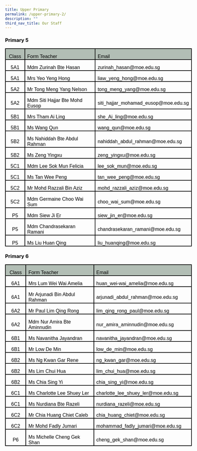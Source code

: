 ```yaml
---
title: Upper Primary
permalink: /upper-primary-2/
description: ""
third_nav_title: Our Staff
---
```

<h3><span style="color: #000000;">Primary 5</span></h3>
<table class="MsoNormalTable" style="width: 460.2pt; border-collapse: collapse; border: none; mso-border-alt: solid windowtext 1.5pt; mso-yfti-tbllook: 1184; mso-padding-alt: 0cm 5.4pt 0cm 5.4pt; mso-border-insideh: 1.5pt solid windowtext; mso-border-insidev: 1.5pt solid windowtext;" border="1" width="614" cellspacing="0" cellpadding="0">
<tbody>
<tr style="mso-yfti-irow: 0; mso-yfti-firstrow: yes; height: 20.1pt;">
<td style="width: 40.85pt; border: 1.5pt solid windowtext; padding: 0cm 5.4pt; height: 20.1pt; background-color: #b2beb5;" width="54">
<p class="MsoNormal" style="mso-margin-top-alt: auto; margin-bottom: 0cm; text-align: center; line-height: normal;" align="center"><span style="font-size: 12pt; font-family: Arial, sans-serif; color: #000000;">Class</span></p>
</td>
<td style="width: 235.1pt; border-top: 1.5pt solid windowtext; border-right: 1.5pt solid windowtext; border-bottom: 1.5pt solid windowtext; border-image: initial; border-left: none; padding: 0cm 5.4pt; height: 20.1pt; background-color: #b2beb5;" width="313">
<p class="MsoNormal" style="mso-margin-top-alt: auto; margin-bottom: 0cm; line-height: normal;"><span style="font-size: 12pt; font-family: Arial, sans-serif; color: #000000;">Form Teacher</span></p>
</td>
<td style="width: 184.25pt; border-top: 1.5pt solid windowtext; border-right: 1.5pt solid windowtext; border-bottom: 1.5pt solid windowtext; border-image: initial; border-left: none; padding: 0cm 5.4pt; height: 20.1pt; background-color: #b2beb5;" width="246">
<p class="MsoNormal" style="mso-margin-top-alt: auto; margin-bottom: 0cm; line-height: normal;"><span style="font-size: 12pt; font-family: Arial, sans-serif; color: #000000;">Email</span></p>
</td>
</tr>
<tr style="mso-yfti-irow: 1; height: 20.1pt;">
<td style="width: 40.85pt; border: solid windowtext 1.5pt; border-top: none; mso-border-top-alt: solid windowtext 1.5pt; padding: 0cm 5.4pt 0cm 5.4pt; height: 20.1pt;" width="54">
<p class="MsoNormal" style="mso-margin-top-alt: auto; margin-bottom: 0cm; text-align: center; line-height: normal;" align="center"><span style="font-size: 12pt; font-family: Arial, sans-serif; color: #000000;">5A1</span></p>
</td>
<td style="width: 235.1pt; border-top: none; border-left: none; border-bottom: solid windowtext 1.5pt; border-right: solid windowtext 1.5pt; mso-border-top-alt: solid windowtext 1.5pt; mso-border-left-alt: solid windowtext 1.5pt; padding: 0cm 5.4pt 0cm 5.4pt; height: 20.1pt;" width="313">
<p class="MsoNormal" style="mso-margin-top-alt: auto; margin-bottom: 0cm; line-height: normal;"><span style="font-size: 12pt; font-family: Arial, sans-serif; color: #000000;">Mdm Zurinah Bte Hasan</span></p>
</td>
<td style="width: 184.25pt; border-top: none; border-left: none; border-bottom: solid windowtext 1.5pt; border-right: solid windowtext 1.5pt; mso-border-top-alt: solid windowtext 1.5pt; mso-border-left-alt: solid windowtext 1.5pt; padding: 0cm 5.4pt 0cm 5.4pt; height: 20.1pt;" width="246">
<p class="MsoNormal" style="mso-margin-top-alt: auto; margin-bottom: 0cm; line-height: normal;"><span style="font-size: 12pt; font-family: Arial, sans-serif; color: #000000;">zurinah_hasan@moe.edu.sg</span></p>
</td>
</tr>
<tr style="mso-yfti-irow: 2; height: 20.1pt;">
<td style="width: 40.85pt; border: solid windowtext 1.5pt; border-top: none; mso-border-top-alt: solid windowtext 1.5pt; padding: 0cm 5.4pt 0cm 5.4pt; height: 20.1pt;" width="54">
<p class="MsoNormal" style="mso-margin-top-alt: auto; margin-bottom: 0cm; text-align: center; line-height: normal;" align="center"><span style="font-size: 12pt; font-family: Arial, sans-serif; color: #000000;">5A1</span></p>
</td>
<td style="width: 235.1pt; border-top: none; border-left: none; border-bottom: solid windowtext 1.5pt; border-right: solid windowtext 1.5pt; mso-border-top-alt: solid windowtext 1.5pt; mso-border-left-alt: solid windowtext 1.5pt; padding: 0cm 5.4pt 0cm 5.4pt; height: 20.1pt;" width="313">
<p class="MsoNormal" style="mso-margin-top-alt: auto; margin-bottom: 0cm; line-height: normal;"><span style="font-size: 12pt; font-family: Arial, sans-serif; color: #000000;">Mrs Yeo Yeng Hong</span></p>
</td>
<td style="width: 184.25pt; border-top: none; border-left: none; border-bottom: solid windowtext 1.5pt; border-right: solid windowtext 1.5pt; mso-border-top-alt: solid windowtext 1.5pt; mso-border-left-alt: solid windowtext 1.5pt; padding: 0cm 5.4pt 0cm 5.4pt; height: 20.1pt;" width="246">
<p class="MsoNormal" style="mso-margin-top-alt: auto; margin-bottom: 0cm; line-height: normal;"><span style="font-size: 12pt; font-family: Arial, sans-serif; color: #000000;">liaw_yeng_hong@moe.edu.sg</span></p>
</td>
</tr>
<tr style="mso-yfti-irow: 3; height: 20.1pt;">
<td style="width: 40.85pt; border: solid windowtext 1.5pt; border-top: none; mso-border-top-alt: solid windowtext 1.5pt; padding: 0cm 5.4pt 0cm 5.4pt; height: 20.1pt;" width="54">
<p class="MsoNormal" style="mso-margin-top-alt: auto; margin-bottom: 0cm; text-align: center; line-height: normal;" align="center"><span style="font-size: 12pt; font-family: Arial, sans-serif; color: #000000;">5A2</span></p>
</td>
<td style="width: 235.1pt; border-top: none; border-left: none; border-bottom: solid windowtext 1.5pt; border-right: solid windowtext 1.5pt; mso-border-top-alt: solid windowtext 1.5pt; mso-border-left-alt: solid windowtext 1.5pt; padding: 0cm 5.4pt 0cm 5.4pt; height: 20.1pt;" width="313">
<p class="MsoNormal" style="mso-margin-top-alt: auto; margin-bottom: 0cm; line-height: normal;"><span style="font-size: 12pt; font-family: Arial, sans-serif; color: #000000;">Mr Tong Meng Yang Nelson</span></p>
</td>
<td style="width: 184.25pt; border-top: none; border-left: none; border-bottom: solid windowtext 1.5pt; border-right: solid windowtext 1.5pt; mso-border-top-alt: solid windowtext 1.5pt; mso-border-left-alt: solid windowtext 1.5pt; padding: 0cm 5.4pt 0cm 5.4pt; height: 20.1pt;" width="246">
<p class="MsoNormal" style="mso-margin-top-alt: auto; margin-bottom: 0cm; line-height: normal;"><span style="font-size: 12pt; font-family: Arial, sans-serif; color: #000000;">tong_meng_yang@moe.edu.sg</span></p>
</td>
</tr>
<tr style="mso-yfti-irow: 4; height: 20.1pt;">
<td style="width: 40.85pt; border: solid windowtext 1.5pt; border-top: none; mso-border-top-alt: solid windowtext 1.5pt; padding: 0cm 5.4pt 0cm 5.4pt; height: 20.1pt;" width="54">
<p class="MsoNormal" style="mso-margin-top-alt: auto; margin-bottom: 0cm; text-align: center; line-height: normal;" align="center"><span style="font-size: 12pt; font-family: Arial, sans-serif; color: #000000;">5A2</span></p>
</td>
<td style="width: 235.1pt; border-top: none; border-left: none; border-bottom: solid windowtext 1.5pt; border-right: solid windowtext 1.5pt; mso-border-top-alt: solid windowtext 1.5pt; mso-border-left-alt: solid windowtext 1.5pt; padding: 0cm 5.4pt 0cm 5.4pt; height: 20.1pt;" width="313">
<p class="MsoNormal" style="mso-margin-top-alt: auto; margin-bottom: 0cm; line-height: normal;"><span style="font-size: 12pt; font-family: Arial, sans-serif; color: #000000;">Mdm Siti Hajjar Bte Mohd Eusop</span></p>
</td>
<td style="width: 184.25pt; border-top: none; border-left: none; border-bottom: solid windowtext 1.5pt; border-right: solid windowtext 1.5pt; mso-border-top-alt: solid windowtext 1.5pt; mso-border-left-alt: solid windowtext 1.5pt; padding: 0cm 5.4pt 0cm 5.4pt; height: 20.1pt;" width="246">
<p class="MsoNormal" style="mso-margin-top-alt: auto; margin-bottom: 0cm; line-height: normal;"><span style="font-size: 12pt; font-family: Arial, sans-serif; color: #000000;">siti_hajjar_mohamad_eusop@moe.edu.sg</span></p>
</td>
</tr>
<tr style="mso-yfti-irow: 5; height: 20.1pt;">
<td style="width: 40.85pt; border: solid windowtext 1.5pt; border-top: none; mso-border-top-alt: solid windowtext 1.5pt; padding: 0cm 5.4pt 0cm 5.4pt; height: 20.1pt;" width="54">
<p class="MsoNormal" style="mso-margin-top-alt: auto; margin-bottom: 0cm; text-align: center; line-height: normal;" align="center"><span style="font-size: 12pt; font-family: Arial, sans-serif; color: #000000;">5B1</span></p>
</td>
<td style="width: 235.1pt; border-top: none; border-left: none; border-bottom: solid windowtext 1.5pt; border-right: solid windowtext 1.5pt; mso-border-top-alt: solid windowtext 1.5pt; mso-border-left-alt: solid windowtext 1.5pt; padding: 0cm 5.4pt 0cm 5.4pt; height: 20.1pt;" width="313">
<p class="MsoNormal" style="mso-margin-top-alt: auto; margin-bottom: 0cm; line-height: normal;"><span style="font-size: 12pt; font-family: Arial, sans-serif; color: #000000;">Mrs Tham Ai Ling</span></p>
</td>
<td style="width: 184.25pt; border-top: none; border-left: none; border-bottom: solid windowtext 1.5pt; border-right: solid windowtext 1.5pt; mso-border-top-alt: solid windowtext 1.5pt; mso-border-left-alt: solid windowtext 1.5pt; padding: 0cm 5.4pt 0cm 5.4pt; height: 20.1pt;" width="246">
<p class="MsoNormal" style="mso-margin-top-alt: auto; margin-bottom: 0cm; line-height: normal;"><span style="font-size: 12pt; font-family: Arial, sans-serif; color: #000000;">she_Ai_ling@moe.edu.sg</span></p>
</td>
</tr>
<tr style="mso-yfti-irow: 6; height: 20.1pt;">
<td style="width: 40.85pt; border: solid windowtext 1.5pt; border-top: none; mso-border-top-alt: solid windowtext 1.5pt; padding: 0cm 5.4pt 0cm 5.4pt; height: 20.1pt;" width="54">
<p class="MsoNormal" style="mso-margin-top-alt: auto; margin-bottom: 0cm; text-align: center; line-height: normal;" align="center"><span style="font-size: 12pt; font-family: Arial, sans-serif; color: #000000;">5B1</span></p>
</td>
<td style="width: 235.1pt; border-top: none; border-left: none; border-bottom: solid windowtext 1.5pt; border-right: solid windowtext 1.5pt; mso-border-top-alt: solid windowtext 1.5pt; mso-border-left-alt: solid windowtext 1.5pt; padding: 0cm 5.4pt 0cm 5.4pt; height: 20.1pt;" width="313">
<p class="MsoNormal" style="mso-margin-top-alt: auto; margin-bottom: 0cm; line-height: normal;"><span style="font-size: 12pt; font-family: Arial, sans-serif; color: #000000;">Ms Wang Qun</span></p>
</td>
<td style="width: 184.25pt; border-top: none; border-left: none; border-bottom: solid windowtext 1.5pt; border-right: solid windowtext 1.5pt; mso-border-top-alt: solid windowtext 1.5pt; mso-border-left-alt: solid windowtext 1.5pt; padding: 0cm 5.4pt 0cm 5.4pt; height: 20.1pt;" width="246">
<p class="MsoNormal" style="mso-margin-top-alt: auto; margin-bottom: 0cm; line-height: normal;"><span style="font-size: 12pt; font-family: Arial, sans-serif; color: #000000;">wang_qun@moe.edu.sg</span></p>
</td>
</tr>
<tr style="mso-yfti-irow: 7; height: 20.1pt;">
<td style="width: 40.85pt; border: solid windowtext 1.5pt; border-top: none; mso-border-top-alt: solid windowtext 1.5pt; padding: 0cm 5.4pt 0cm 5.4pt; height: 20.1pt;" width="54">
<p class="MsoNormal" style="mso-margin-top-alt: auto; margin-bottom: 0cm; text-align: center; line-height: normal;" align="center"><span style="font-size: 12pt; font-family: Arial, sans-serif; color: #000000;">5B2</span></p>
</td>
<td style="width: 235.1pt; border-top: none; border-left: none; border-bottom: solid windowtext 1.5pt; border-right: solid windowtext 1.5pt; mso-border-top-alt: solid windowtext 1.5pt; mso-border-left-alt: solid windowtext 1.5pt; padding: 0cm 5.4pt 0cm 5.4pt; height: 20.1pt;" width="313">
<p class="MsoNormal" style="mso-margin-top-alt: auto; margin-bottom: 0cm; line-height: normal;"><span style="font-size: 12pt; font-family: Arial, sans-serif; color: #000000;">Ms Nahiddah Bte Abdul Rahman</span></p>
</td>
<td style="width: 184.25pt; border-top: none; border-left: none; border-bottom: solid windowtext 1.5pt; border-right: solid windowtext 1.5pt; mso-border-top-alt: solid windowtext 1.5pt; mso-border-left-alt: solid windowtext 1.5pt; padding: 0cm 5.4pt 0cm 5.4pt; height: 20.1pt;" width="246">
<p class="MsoNormal" style="mso-margin-top-alt: auto; margin-bottom: 0cm; line-height: normal;"><span style="font-size: 12pt; font-family: Arial, sans-serif; color: #000000;">nahiddah_abdul_rahman@moe.edu.sg</span></p>
</td>
</tr>
<tr style="mso-yfti-irow: 8; height: 20.1pt;">
<td style="width: 40.85pt; border: solid windowtext 1.5pt; border-top: none; mso-border-top-alt: solid windowtext 1.5pt; padding: 0cm 5.4pt 0cm 5.4pt; height: 20.1pt;" width="54">
<p class="MsoNormal" style="mso-margin-top-alt: auto; margin-bottom: 0cm; text-align: center; line-height: normal;" align="center"><span style="font-size: 12pt; font-family: Arial, sans-serif; color: #000000;">5B2</span></p>
</td>
<td style="width: 235.1pt; border-top: none; border-left: none; border-bottom: solid windowtext 1.5pt; border-right: solid windowtext 1.5pt; mso-border-top-alt: solid windowtext 1.5pt; mso-border-left-alt: solid windowtext 1.5pt; padding: 0cm 5.4pt 0cm 5.4pt; height: 20.1pt;" width="313">
<p class="MsoNormal" style="mso-margin-top-alt: auto; margin-bottom: 0cm; line-height: normal;"><span style="font-size: 12pt; font-family: Arial, sans-serif; color: #000000;">Ms Zeng Yingxu</span></p>
</td>
<td style="width: 184.25pt; border-top: none; border-left: none; border-bottom: solid windowtext 1.5pt; border-right: solid windowtext 1.5pt; mso-border-top-alt: solid windowtext 1.5pt; mso-border-left-alt: solid windowtext 1.5pt; padding: 0cm 5.4pt 0cm 5.4pt; height: 20.1pt;" width="246">
<p class="MsoNormal" style="mso-margin-top-alt: auto; margin-bottom: 0cm; line-height: normal;"><span style="font-size: 12pt; font-family: Arial, sans-serif; color: #000000;">zeng_yingxu@moe.edu.sg</span></p>
</td>
</tr>
<tr style="mso-yfti-irow: 9; height: 20.1pt;">
<td style="width: 40.85pt; border: solid windowtext 1.5pt; border-top: none; mso-border-top-alt: solid windowtext 1.5pt; padding: 0cm 5.4pt 0cm 5.4pt; height: 20.1pt;" width="54">
<p class="MsoNormal" style="mso-margin-top-alt: auto; margin-bottom: 0cm; text-align: center; line-height: normal;" align="center"><span style="font-size: 12pt; font-family: Arial, sans-serif; color: #000000;">5C1</span></p>
</td>
<td style="width: 235.1pt; border-top: none; border-left: none; border-bottom: solid windowtext 1.5pt; border-right: solid windowtext 1.5pt; mso-border-top-alt: solid windowtext 1.5pt; mso-border-left-alt: solid windowtext 1.5pt; padding: 0cm 5.4pt 0cm 5.4pt; height: 20.1pt;" width="313">
<p class="MsoNormal" style="mso-margin-top-alt: auto; margin-bottom: 0cm; line-height: normal;"><span style="font-size: 12pt; font-family: Arial, sans-serif; color: #000000;">Mdm Lee Sok Mun Felicia</span></p>
</td>
<td style="width: 184.25pt; border-top: none; border-left: none; border-bottom: solid windowtext 1.5pt; border-right: solid windowtext 1.5pt; mso-border-top-alt: solid windowtext 1.5pt; mso-border-left-alt: solid windowtext 1.5pt; padding: 0cm 5.4pt 0cm 5.4pt; height: 20.1pt;" width="246">
<p class="MsoNormal" style="mso-margin-top-alt: auto; margin-bottom: 0cm; line-height: normal;"><span style="font-size: 12pt; font-family: Arial, sans-serif; color: #000000;">lee_sok_mun@moe.edu.sg</span></p>
</td>
</tr>
<tr style="mso-yfti-irow: 10; height: 20.1pt;">
<td style="width: 40.85pt; border: solid windowtext 1.5pt; border-top: none; mso-border-top-alt: solid windowtext 1.5pt; padding: 0cm 5.4pt 0cm 5.4pt; height: 20.1pt;" width="54">
<p class="MsoNormal" style="mso-margin-top-alt: auto; margin-bottom: 0cm; text-align: center; line-height: normal;" align="center"><span style="font-size: 12pt; font-family: Arial, sans-serif; color: #000000;">5C1</span></p>
</td>
<td style="width: 235.1pt; border-top: none; border-left: none; border-bottom: solid windowtext 1.5pt; border-right: solid windowtext 1.5pt; mso-border-top-alt: solid windowtext 1.5pt; mso-border-left-alt: solid windowtext 1.5pt; padding: 0cm 5.4pt 0cm 5.4pt; height: 20.1pt;" width="313">
<p class="MsoNormal" style="mso-margin-top-alt: auto; margin-bottom: 0cm; line-height: normal;"><span style="font-size: 12pt; font-family: Arial, sans-serif; color: #000000;">Ms Tan Wee Peng</span></p>
</td>
<td style="width: 184.25pt; border-top: none; border-left: none; border-bottom: solid windowtext 1.5pt; border-right: solid windowtext 1.5pt; mso-border-top-alt: solid windowtext 1.5pt; mso-border-left-alt: solid windowtext 1.5pt; padding: 0cm 5.4pt 0cm 5.4pt; height: 20.1pt;" width="246">
<p class="MsoNormal" style="mso-margin-top-alt: auto; margin-bottom: 0cm; line-height: normal;"><span style="font-size: 12pt; font-family: Arial, sans-serif; color: #000000;">tan_wee_peng@moe.edu.sg</span></p>
</td>
</tr>
<tr style="mso-yfti-irow: 11; height: 20.1pt;">
<td style="width: 40.85pt; border: solid windowtext 1.5pt; border-top: none; mso-border-top-alt: solid windowtext 1.5pt; padding: 0cm 5.4pt 0cm 5.4pt; height: 20.1pt;" width="54">
<p class="MsoNormal" style="mso-margin-top-alt: auto; margin-bottom: 0cm; text-align: center; line-height: normal;" align="center"><span style="font-size: 12pt; font-family: Arial, sans-serif; color: #000000;">5C2</span></p>
</td>
<td style="width: 235.1pt; border-top: none; border-left: none; border-bottom: solid windowtext 1.5pt; border-right: solid windowtext 1.5pt; mso-border-top-alt: solid windowtext 1.5pt; mso-border-left-alt: solid windowtext 1.5pt; padding: 0cm 5.4pt 0cm 5.4pt; height: 20.1pt;" width="313">
<p class="MsoNormal" style="mso-margin-top-alt: auto; margin-bottom: 0cm; line-height: normal;"><span style="font-size: 12pt; font-family: Arial, sans-serif; color: #000000;">Mr Mohd Razzali Bin Aziz</span></p>
</td>
<td style="width: 184.25pt; border-top: none; border-left: none; border-bottom: solid windowtext 1.5pt; border-right: solid windowtext 1.5pt; mso-border-top-alt: solid windowtext 1.5pt; mso-border-left-alt: solid windowtext 1.5pt; padding: 0cm 5.4pt 0cm 5.4pt; height: 20.1pt;" width="246">
<p class="MsoNormal" style="mso-margin-top-alt: auto; margin-bottom: 0cm; line-height: normal;"><span style="font-size: 12pt; font-family: Arial, sans-serif; color: #000000;">mohd_razzali_aziz@moe.edu.sg</span></p>
</td>
</tr>
<tr style="mso-yfti-irow: 12; height: 20.1pt;">
<td style="width: 40.85pt; border: solid windowtext 1.5pt; border-top: none; mso-border-top-alt: solid windowtext 1.5pt; padding: 0cm 5.4pt 0cm 5.4pt; height: 20.1pt;" width="54">
<p class="MsoNormal" style="mso-margin-top-alt: auto; margin-bottom: 0cm; text-align: center; line-height: normal;" align="center"><span style="font-size: 12pt; font-family: Arial, sans-serif; color: #000000;">5C2</span></p>
</td>
<td style="width: 235.1pt; border-top: none; border-left: none; border-bottom: solid windowtext 1.5pt; border-right: solid windowtext 1.5pt; mso-border-top-alt: solid windowtext 1.5pt; mso-border-left-alt: solid windowtext 1.5pt; padding: 0cm 5.4pt 0cm 5.4pt; height: 20.1pt;" width="313">
<p class="MsoNormal" style="mso-margin-top-alt: auto; margin-bottom: 0cm; line-height: normal;"><span style="font-size: 12pt; font-family: Arial, sans-serif; color: #000000;">Mdm Germaine Choo Wai Sum</span></p>
</td>
<td style="width: 184.25pt; border-top: none; border-left: none; border-bottom: solid windowtext 1.5pt; border-right: solid windowtext 1.5pt; mso-border-top-alt: solid windowtext 1.5pt; mso-border-left-alt: solid windowtext 1.5pt; padding: 0cm 5.4pt 0cm 5.4pt; height: 20.1pt;" width="246">
<p class="MsoNormal" style="mso-margin-top-alt: auto; margin-bottom: 0cm; line-height: normal;"><span style="font-size: 12pt; font-family: Arial, sans-serif; color: #000000;">choo_wai_sum@moe.edu.sg</span></p>
</td>
</tr>
<tr style="mso-yfti-irow: 13; height: 20.1pt;">
<td style="width: 40.85pt; border: solid windowtext 1.5pt; border-top: none; mso-border-top-alt: solid windowtext 1.5pt; padding: 0cm 5.4pt 0cm 5.4pt; height: 20.1pt;" width="54">
<p class="MsoNormal" style="mso-margin-top-alt: auto; margin-bottom: 0cm; text-align: center; line-height: normal;" align="center"><span style="font-size: 12pt; font-family: Arial, sans-serif; color: #000000;">P5</span></p>
</td>
<td style="width: 235.1pt; border-top: none; border-left: none; border-bottom: solid windowtext 1.5pt; border-right: solid windowtext 1.5pt; mso-border-top-alt: solid windowtext 1.5pt; mso-border-left-alt: solid windowtext 1.5pt; padding: 0cm 5.4pt 0cm 5.4pt; height: 20.1pt;" width="313">
<p class="MsoNormal" style="mso-margin-top-alt: auto; margin-bottom: 0cm; line-height: normal;"><span style="font-size: 12pt; font-family: Arial, sans-serif; color: #000000;">Mdm Siew Ji Er</span></p>
</td>
<td style="width: 184.25pt; border-top: none; border-left: none; border-bottom: solid windowtext 1.5pt; border-right: solid windowtext 1.5pt; mso-border-top-alt: solid windowtext 1.5pt; mso-border-left-alt: solid windowtext 1.5pt; padding: 0cm 5.4pt 0cm 5.4pt; height: 20.1pt;" width="246">
<p class="MsoNormal" style="mso-margin-top-alt: auto; margin-bottom: 0cm; line-height: normal;"><span style="font-size: 12pt; font-family: Arial, sans-serif; color: #000000;">siew_jin_er@moe.edu.sg</span></p>
</td>
</tr>
<tr style="mso-yfti-irow: 14; height: 20.1pt;">
<td style="width: 40.85pt; border: solid windowtext 1.5pt; border-top: none; mso-border-top-alt: solid windowtext 1.5pt; padding: 0cm 5.4pt 0cm 5.4pt; height: 20.1pt;" width="54">
<p class="MsoNormal" style="mso-margin-top-alt: auto; margin-bottom: 0cm; text-align: center; line-height: normal;" align="center"><span style="font-size: 12pt; font-family: Arial, sans-serif; color: #000000;">P5</span></p>
</td>
<td style="width: 235.1pt; border-top: none; border-left: none; border-bottom: solid windowtext 1.5pt; border-right: solid windowtext 1.5pt; mso-border-top-alt: solid windowtext 1.5pt; mso-border-left-alt: solid windowtext 1.5pt; padding: 0cm 5.4pt 0cm 5.4pt; height: 20.1pt;" width="313">
<p class="MsoNormal" style="mso-margin-top-alt: auto; margin-bottom: 0cm; line-height: normal;"><span style="font-size: 12pt; font-family: Arial, sans-serif; color: #000000;">Mdm Chandrasekaran Ramani</span></p>
</td>
<td style="width: 184.25pt; border-top: none; border-left: none; border-bottom: solid windowtext 1.5pt; border-right: solid windowtext 1.5pt; mso-border-top-alt: solid windowtext 1.5pt; mso-border-left-alt: solid windowtext 1.5pt; padding: 0cm 5.4pt 0cm 5.4pt; height: 20.1pt;" width="246">
<p class="MsoNormal" style="mso-margin-top-alt: auto; margin-bottom: 0cm; line-height: normal;"><span style="font-size: 12pt; font-family: Arial, sans-serif; color: #000000;">chandrasekaran_ramani@moe.edu.sg</span></p>
</td>
</tr>
<tr style="mso-yfti-irow: 15; mso-yfti-lastrow: yes; height: 20.1pt;">
<td style="width: 40.85pt; border: solid windowtext 1.5pt; border-top: none; mso-border-top-alt: solid windowtext 1.5pt; padding: 0cm 5.4pt 0cm 5.4pt; height: 20.1pt;" width="54">
<p class="MsoNormal" style="mso-margin-top-alt: auto; margin-bottom: 0cm; text-align: center; line-height: normal;" align="center"><span style="font-size: 12pt; font-family: Arial, sans-serif; color: #000000;">P5</span></p>
</td>
<td style="width: 235.1pt; border-top: none; border-left: none; border-bottom: solid windowtext 1.5pt; border-right: solid windowtext 1.5pt; mso-border-top-alt: solid windowtext 1.5pt; mso-border-left-alt: solid windowtext 1.5pt; padding: 0cm 5.4pt 0cm 5.4pt; height: 20.1pt;" width="313">
<p class="MsoNormal" style="mso-margin-top-alt: auto; margin-bottom: 0cm; line-height: normal;"><span style="font-size: 12pt; font-family: Arial, sans-serif; color: #000000;">Ms Liu Huan Qing</span></p>
</td>
<td style="width: 184.25pt; border-top: none; border-left: none; border-bottom: solid windowtext 1.5pt; border-right: solid windowtext 1.5pt; mso-border-top-alt: solid windowtext 1.5pt; mso-border-left-alt: solid windowtext 1.5pt; padding: 0cm 5.4pt 0cm 5.4pt; height: 20.1pt;" width="246">
<p class="MsoNormal" style="mso-margin-top-alt: auto; margin-bottom: 0cm; line-height: normal;"><span style="font-size: 12pt; font-family: Arial, sans-serif; color: #000000;">liu_huanqing@moe.edu.sg</span></p>
</td>
</tr>
</tbody>
</table>
<h3><span style="color: #000000;">Primary 6</span></h3>
<table class="MsoNormalTable" style="width: 460.2pt; border-collapse: collapse; border: none; mso-border-alt: solid windowtext 1.5pt; mso-yfti-tbllook: 1184; mso-padding-alt: 0cm 5.4pt 0cm 5.4pt; mso-border-insideh: 1.5pt solid windowtext; mso-border-insidev: 1.5pt solid windowtext;" border="1" width="614" cellspacing="0" cellpadding="0">
<tbody>
<tr style="mso-yfti-irow: 0; mso-yfti-firstrow: yes; height: 20.1pt;">
<td style="width: 40.85pt; border: 1.5pt solid windowtext; padding: 0cm 5.4pt; height: 20.1pt; background-color: #b2beb5;" width="54">
<p class="MsoNormal" style="mso-margin-top-alt: auto; margin-bottom: 0cm; text-align: center; line-height: normal;" align="center"><span style="font-size: 12pt; font-family: Arial, sans-serif; color: #000000;">Class</span></p>
</td>
<td style="width: 185.45pt; border-top: 1.5pt solid windowtext; border-right: 1.5pt solid windowtext; border-bottom: 1.5pt solid windowtext; border-image: initial; border-left: none; padding: 0cm 5.4pt; height: 20.1pt; background-color: #b2beb5;" width="247">
<p class="MsoNormal" style="mso-margin-top-alt: auto; margin-bottom: 0cm; line-height: normal;"><span style="font-size: 12pt; font-family: Arial, sans-serif; color: #000000;">Form Teacher</span></p>
</td>
<td style="width: 233.9pt; border-top: 1.5pt solid windowtext; border-right: 1.5pt solid windowtext; border-bottom: 1.5pt solid windowtext; border-image: initial; border-left: none; padding: 0cm 5.4pt; height: 20.1pt; background-color: #b2beb5;" width="312">
<p class="MsoNormal" style="mso-margin-top-alt: auto; margin-bottom: 0cm; line-height: normal;"><span style="font-size: 12pt; font-family: Arial, sans-serif; color: #000000;">Email</span></p>
</td>
</tr>
<tr style="mso-yfti-irow: 1; height: 20.1pt;">
<td style="width: 40.85pt; border: solid windowtext 1.5pt; border-top: none; mso-border-top-alt: solid windowtext 1.5pt; padding: 0cm 5.4pt 0cm 5.4pt; height: 20.1pt;" width="54">
<p class="MsoNormal" style="mso-margin-top-alt: auto; margin-bottom: 0cm; text-align: center; line-height: normal;" align="center"><span style="font-size: 12pt; font-family: Arial, sans-serif; color: #000000;">6A1</span></p>
</td>
<td style="width: 185.45pt; border-top: none; border-left: none; border-bottom: solid windowtext 1.5pt; border-right: solid windowtext 1.5pt; mso-border-top-alt: solid windowtext 1.5pt; mso-border-left-alt: solid windowtext 1.5pt; padding: 0cm 5.4pt 0cm 5.4pt; height: 20.1pt;" width="247">
<p class="MsoNormal" style="mso-margin-top-alt: auto; margin-bottom: 0cm; line-height: normal;"><span style="font-size: 12pt; font-family: Arial, sans-serif; color: #000000;">Mrs Lum Wei Wai Amelia</span></p>
</td>
<td style="width: 233.9pt; border-top: none; border-left: none; border-bottom: solid windowtext 1.5pt; border-right: solid windowtext 1.5pt; mso-border-top-alt: solid windowtext 1.5pt; mso-border-left-alt: solid windowtext 1.5pt; padding: 0cm 5.4pt 0cm 5.4pt; height: 20.1pt;" width="312">
<p class="MsoNormal" style="mso-margin-top-alt: auto; margin-bottom: 0cm; line-height: normal;"><span style="font-size: 12pt; font-family: Arial, sans-serif; color: #000000;">huan_wei-wai_amelia@moe.edu.sg</span></p>
</td>
</tr>
<tr style="mso-yfti-irow: 2; height: 20.1pt;">
<td style="width: 40.85pt; border: solid windowtext 1.5pt; border-top: none; mso-border-top-alt: solid windowtext 1.5pt; padding: 0cm 5.4pt 0cm 5.4pt; height: 20.1pt;" width="54">
<p class="MsoNormal" style="mso-margin-top-alt: auto; margin-bottom: 0cm; text-align: center; line-height: normal;" align="center"><span style="font-size: 12pt; font-family: Arial, sans-serif; color: #000000;">6A1</span></p>
</td>
<td style="width: 185.45pt; border-top: none; border-left: none; border-bottom: solid windowtext 1.5pt; border-right: solid windowtext 1.5pt; mso-border-top-alt: solid windowtext 1.5pt; mso-border-left-alt: solid windowtext 1.5pt; padding: 0cm 5.4pt 0cm 5.4pt; height: 20.1pt;" width="247">
<p class="MsoNormal" style="mso-margin-top-alt: auto; margin-bottom: 0cm; line-height: normal;"><span style="font-size: 12pt; font-family: Arial, sans-serif; color: #000000;">Mr Arjunadi Bin Abdul Rahman</span></p>
</td>
<td style="width: 233.9pt; border-top: none; border-left: none; border-bottom: solid windowtext 1.5pt; border-right: solid windowtext 1.5pt; mso-border-top-alt: solid windowtext 1.5pt; mso-border-left-alt: solid windowtext 1.5pt; padding: 0cm 5.4pt 0cm 5.4pt; height: 20.1pt;" width="312">
<p class="MsoNormal" style="mso-margin-top-alt: auto; margin-bottom: 0cm; line-height: normal;"><span style="font-size: 12pt; font-family: Arial, sans-serif; color: #000000;">arjunadi_abdul_rahman@moe.edu.sg</span></p>
</td>
</tr>
<tr style="mso-yfti-irow: 3; height: 20.1pt;">
<td style="width: 40.85pt; border: solid windowtext 1.5pt; border-top: none; mso-border-top-alt: solid windowtext 1.5pt; padding: 0cm 5.4pt 0cm 5.4pt; height: 20.1pt;" width="54">
<p class="MsoNormal" style="mso-margin-top-alt: auto; margin-bottom: 0cm; text-align: center; line-height: normal;" align="center"><span style="font-size: 12pt; font-family: Arial, sans-serif; color: #000000;">6A2</span></p>
</td>
<td style="width: 185.45pt; border-top: none; border-left: none; border-bottom: solid windowtext 1.5pt; border-right: solid windowtext 1.5pt; mso-border-top-alt: solid windowtext 1.5pt; mso-border-left-alt: solid windowtext 1.5pt; padding: 0cm 5.4pt 0cm 5.4pt; height: 20.1pt;" width="247">
<p class="MsoNormal" style="mso-margin-top-alt: auto; margin-bottom: 0cm; line-height: normal;"><span style="font-size: 12pt; font-family: Arial, sans-serif; color: #000000;">Mr Paul Lim Qing Rong</span></p>
</td>
<td style="width: 233.9pt; border-top: none; border-left: none; border-bottom: solid windowtext 1.5pt; border-right: solid windowtext 1.5pt; mso-border-top-alt: solid windowtext 1.5pt; mso-border-left-alt: solid windowtext 1.5pt; padding: 0cm 5.4pt 0cm 5.4pt; height: 20.1pt;" width="312">
<p class="MsoNormal" style="mso-margin-top-alt: auto; margin-bottom: 0cm; line-height: normal;"><span style="font-size: 12pt; font-family: Arial, sans-serif; color: #000000;">lim_qing_rong_paul@moe.edu.sg</span></p>
</td>
</tr>
<tr style="mso-yfti-irow: 4; height: 20.1pt;">
<td style="width: 40.85pt; border: solid windowtext 1.5pt; border-top: none; mso-border-top-alt: solid windowtext 1.5pt; padding: 0cm 5.4pt 0cm 5.4pt; height: 20.1pt;" width="54">
<p class="MsoNormal" style="mso-margin-top-alt: auto; margin-bottom: 0cm; text-align: center; line-height: normal;" align="center"><span style="font-size: 12pt; font-family: Arial, sans-serif; color: #000000;">6A2</span></p>
</td>
<td style="width: 185.45pt; border-top: none; border-left: none; border-bottom: solid windowtext 1.5pt; border-right: solid windowtext 1.5pt; mso-border-top-alt: solid windowtext 1.5pt; mso-border-left-alt: solid windowtext 1.5pt; padding: 0cm 5.4pt 0cm 5.4pt; height: 20.1pt;" width="247">
<p class="MsoNormal" style="mso-margin-top-alt: auto; margin-bottom: 0cm; line-height: normal;"><span style="font-size: 12pt; font-family: Arial, sans-serif; color: #000000;">Mdm Nur Amira Bte Aminnudin</span></p>
</td>
<td style="width: 233.9pt; border-top: none; border-left: none; border-bottom: solid windowtext 1.5pt; border-right: solid windowtext 1.5pt; mso-border-top-alt: solid windowtext 1.5pt; mso-border-left-alt: solid windowtext 1.5pt; padding: 0cm 5.4pt 0cm 5.4pt; height: 20.1pt;" width="312">
<p class="MsoNormal" style="mso-margin-top-alt: auto; margin-bottom: 0cm; line-height: normal;"><span style="font-size: 12pt; font-family: Arial, sans-serif; color: #000000;">nur_amira_aminnudin@moe.edu.sg</span></p>
</td>
</tr>
<tr style="mso-yfti-irow: 5; height: 20.1pt;">
<td style="width: 40.85pt; border: solid windowtext 1.5pt; border-top: none; mso-border-top-alt: solid windowtext 1.5pt; padding: 0cm 5.4pt 0cm 5.4pt; height: 20.1pt;" width="54">
<p class="MsoNormal" style="mso-margin-top-alt: auto; margin-bottom: 0cm; text-align: center; line-height: normal;" align="center"><span style="font-size: 12pt; font-family: Arial, sans-serif; color: #000000;">6B1</span></p>
</td>
<td style="width: 185.45pt; border-top: none; border-left: none; border-bottom: solid windowtext 1.5pt; border-right: solid windowtext 1.5pt; mso-border-top-alt: solid windowtext 1.5pt; mso-border-left-alt: solid windowtext 1.5pt; padding: 0cm 5.4pt 0cm 5.4pt; height: 20.1pt;" width="247">
<p class="MsoNormal" style="mso-margin-top-alt: auto; margin-bottom: 0cm; line-height: normal;"><span style="font-size: 12pt; font-family: Arial, sans-serif; color: #000000;">Ms Navanitha Jayandran</span></p>
</td>
<td style="width: 233.9pt; border-top: none; border-left: none; border-bottom: solid windowtext 1.5pt; border-right: solid windowtext 1.5pt; mso-border-top-alt: solid windowtext 1.5pt; mso-border-left-alt: solid windowtext 1.5pt; padding: 0cm 5.4pt 0cm 5.4pt; height: 20.1pt;" width="312">
<p class="MsoNormal" style="mso-margin-top-alt: auto; margin-bottom: 0cm; line-height: normal;"><span style="font-size: 12pt; font-family: Arial, sans-serif; color: #000000;">navanitha_jayandran@moe.edu.sg</span></p>
</td>
</tr>
<tr style="mso-yfti-irow: 6; height: 20.1pt;">
<td style="width: 40.85pt; border: solid windowtext 1.5pt; border-top: none; mso-border-top-alt: solid windowtext 1.5pt; padding: 0cm 5.4pt 0cm 5.4pt; height: 20.1pt;" width="54">
<p class="MsoNormal" style="mso-margin-top-alt: auto; margin-bottom: 0cm; text-align: center; line-height: normal;" align="center"><span style="font-size: 12pt; font-family: Arial, sans-serif; color: #000000;">6B1</span></p>
</td>
<td style="width: 185.45pt; border-top: none; border-left: none; border-bottom: solid windowtext 1.5pt; border-right: solid windowtext 1.5pt; mso-border-top-alt: solid windowtext 1.5pt; mso-border-left-alt: solid windowtext 1.5pt; padding: 0cm 5.4pt 0cm 5.4pt; height: 20.1pt;" width="247">
<p class="MsoNormal" style="mso-margin-top-alt: auto; margin-bottom: 0cm; line-height: normal;"><span style="font-size: 12pt; font-family: Arial, sans-serif; color: #000000;">Mr Low De Min</span></p>
</td>
<td style="width: 233.9pt; border-top: none; border-left: none; border-bottom: solid windowtext 1.5pt; border-right: solid windowtext 1.5pt; mso-border-top-alt: solid windowtext 1.5pt; mso-border-left-alt: solid windowtext 1.5pt; padding: 0cm 5.4pt 0cm 5.4pt; height: 20.1pt;" width="312">
<p class="MsoNormal" style="mso-margin-top-alt: auto; margin-bottom: 0cm; line-height: normal;"><span style="font-size: 12pt; font-family: Arial, sans-serif; color: #000000;">low_de_min@moe.edu.sg</span></p>
</td>
</tr>
<tr style="mso-yfti-irow: 7; height: 20.1pt;">
<td style="width: 40.85pt; border: solid windowtext 1.5pt; border-top: none; mso-border-top-alt: solid windowtext 1.5pt; padding: 0cm 5.4pt 0cm 5.4pt; height: 20.1pt;" width="54">
<p class="MsoNormal" style="mso-margin-top-alt: auto; margin-bottom: 0cm; text-align: center; line-height: normal;" align="center"><span style="font-size: 12pt; font-family: Arial, sans-serif; color: #000000;">6B2</span></p>
</td>
<td style="width: 185.45pt; border-top: none; border-left: none; border-bottom: solid windowtext 1.5pt; border-right: solid windowtext 1.5pt; mso-border-top-alt: solid windowtext 1.5pt; mso-border-left-alt: solid windowtext 1.5pt; padding: 0cm 5.4pt 0cm 5.4pt; height: 20.1pt;" width="247">
<p class="MsoNormal" style="mso-margin-top-alt: auto; margin-bottom: 0cm; line-height: normal;"><span style="font-size: 12pt; font-family: Arial, sans-serif; color: #000000;">Ms Ng Kwan Gar Rene</span></p>
</td>
<td style="width: 233.9pt; border-top: none; border-left: none; border-bottom: solid windowtext 1.5pt; border-right: solid windowtext 1.5pt; mso-border-top-alt: solid windowtext 1.5pt; mso-border-left-alt: solid windowtext 1.5pt; padding: 0cm 5.4pt 0cm 5.4pt; height: 20.1pt;" width="312">
<p class="MsoNormal" style="mso-margin-top-alt: auto; margin-bottom: 0cm; line-height: normal;"><span style="font-size: 12pt; font-family: Arial, sans-serif; color: #000000;">ng_kwan_gar@moe.edu.sg</span></p>
</td>
</tr>
<tr style="mso-yfti-irow: 8; height: 20.1pt;">
<td style="width: 40.85pt; border: solid windowtext 1.5pt; border-top: none; mso-border-top-alt: solid windowtext 1.5pt; padding: 0cm 5.4pt 0cm 5.4pt; height: 20.1pt;" width="54">
<p class="MsoNormal" style="mso-margin-top-alt: auto; margin-bottom: 0cm; text-align: center; line-height: normal;" align="center"><span style="font-size: 12pt; font-family: Arial, sans-serif; color: #000000;">6B2</span></p>
</td>
<td style="width: 185.45pt; border-top: none; border-left: none; border-bottom: solid windowtext 1.5pt; border-right: solid windowtext 1.5pt; mso-border-top-alt: solid windowtext 1.5pt; mso-border-left-alt: solid windowtext 1.5pt; padding: 0cm 5.4pt 0cm 5.4pt; height: 20.1pt;" width="247">
<p class="MsoNormal" style="mso-margin-top-alt: auto; margin-bottom: 0cm; line-height: normal;"><span style="font-size: 12pt; font-family: Arial, sans-serif; color: #000000;">Ms Lim Chui Hua</span></p>
</td>
<td style="width: 233.9pt; border-top: none; border-left: none; border-bottom: solid windowtext 1.5pt; border-right: solid windowtext 1.5pt; mso-border-top-alt: solid windowtext 1.5pt; mso-border-left-alt: solid windowtext 1.5pt; padding: 0cm 5.4pt 0cm 5.4pt; height: 20.1pt;" width="312">
<p class="MsoNormal" style="mso-margin-top-alt: auto; margin-bottom: 0cm; line-height: normal;"><span style="font-size: 12pt; font-family: Arial, sans-serif; color: #000000;">lim_chui_hua@moe.edu.sg</span></p>
</td>
</tr>
<tr style="mso-yfti-irow: 9; height: 20.1pt;">
<td style="width: 40.85pt; border: solid windowtext 1.5pt; border-top: none; mso-border-top-alt: solid windowtext 1.5pt; padding: 0cm 5.4pt 0cm 5.4pt; height: 20.1pt;" width="54">
<p class="MsoNormal" style="mso-margin-top-alt: auto; margin-bottom: 0cm; text-align: center; line-height: normal;" align="center"><span style="font-size: 12pt; font-family: Arial, sans-serif; color: #000000;">6B2</span></p>
</td>
<td style="width: 185.45pt; border-top: none; border-left: none; border-bottom: solid windowtext 1.5pt; border-right: solid windowtext 1.5pt; mso-border-top-alt: solid windowtext 1.5pt; mso-border-left-alt: solid windowtext 1.5pt; padding: 0cm 5.4pt 0cm 5.4pt; height: 20.1pt;" width="247">
<p class="MsoNormal" style="mso-margin-top-alt: auto; margin-bottom: 0cm; line-height: normal;"><span style="font-size: 12pt; font-family: Arial, sans-serif; color: #000000;">Ms Chia Sing Yi</span></p>
</td>
<td style="width: 233.9pt; border-top: none; border-left: none; border-bottom: solid windowtext 1.5pt; border-right: solid windowtext 1.5pt; mso-border-top-alt: solid windowtext 1.5pt; mso-border-left-alt: solid windowtext 1.5pt; padding: 0cm 5.4pt 0cm 5.4pt; height: 20.1pt;" width="312">
<p class="MsoNormal" style="mso-margin-top-alt: auto; margin-bottom: 0cm; line-height: normal;"><span style="font-size: 12pt; font-family: Arial, sans-serif; color: #000000;">chia_sing_yi@moe.edu.sg</span></p>
</td>
</tr>
<tr style="mso-yfti-irow: 10; height: 20.1pt;">
<td style="width: 40.85pt; border: solid windowtext 1.5pt; border-top: none; mso-border-top-alt: solid windowtext 1.5pt; padding: 0cm 5.4pt 0cm 5.4pt; height: 20.1pt;" width="54">
<p class="MsoNormal" style="mso-margin-top-alt: auto; margin-bottom: 0cm; text-align: center; line-height: normal;" align="center"><span style="font-size: 12pt; font-family: Arial, sans-serif; color: #000000;">6C1</span></p>
</td>
<td style="width: 185.45pt; border-top: none; border-left: none; border-bottom: solid windowtext 1.5pt; border-right: solid windowtext 1.5pt; mso-border-top-alt: solid windowtext 1.5pt; mso-border-left-alt: solid windowtext 1.5pt; padding: 0cm 5.4pt 0cm 5.4pt; height: 20.1pt;" width="247">
<p class="MsoNormal" style="mso-margin-top-alt: auto; margin-bottom: 0cm; line-height: normal;"><span style="font-size: 12pt; font-family: Arial, sans-serif; color: #000000;">Ms Charlotte Lee Shuey Ler</span></p>
</td>
<td style="width: 233.9pt; border-top: none; border-left: none; border-bottom: solid windowtext 1.5pt; border-right: solid windowtext 1.5pt; mso-border-top-alt: solid windowtext 1.5pt; mso-border-left-alt: solid windowtext 1.5pt; padding: 0cm 5.4pt 0cm 5.4pt; height: 20.1pt;" width="312">
<p class="MsoNormal" style="mso-margin-top-alt: auto; margin-bottom: 0cm; line-height: normal;"><span style="font-size: 12pt; font-family: Arial, sans-serif; color: #000000;">charlotte_lee_shuey_ler@moe.edu.sg</span></p>
</td>
</tr>
<tr style="mso-yfti-irow: 11; height: 20.1pt;">
<td style="width: 40.85pt; border: solid windowtext 1.5pt; border-top: none; mso-border-top-alt: solid windowtext 1.5pt; padding: 0cm 5.4pt 0cm 5.4pt; height: 20.1pt;" width="54">
<p class="MsoNormal" style="mso-margin-top-alt: auto; margin-bottom: 0cm; text-align: center; line-height: normal;" align="center"><span style="font-size: 12pt; font-family: Arial, sans-serif; color: #000000;">6C1</span></p>
</td>
<td style="width: 185.45pt; border-top: none; border-left: none; border-bottom: solid windowtext 1.5pt; border-right: solid windowtext 1.5pt; mso-border-top-alt: solid windowtext 1.5pt; mso-border-left-alt: solid windowtext 1.5pt; padding: 0cm 5.4pt 0cm 5.4pt; height: 20.1pt;" width="247">
<p class="MsoNormal" style="mso-margin-top-alt: auto; margin-bottom: 0cm; line-height: normal;"><span style="font-size: 12pt; font-family: Arial, sans-serif; color: #000000;">Ms Nurdiana Bte Razeli</span></p>
</td>
<td style="width: 233.9pt; border-top: none; border-left: none; border-bottom: solid windowtext 1.5pt; border-right: solid windowtext 1.5pt; mso-border-top-alt: solid windowtext 1.5pt; mso-border-left-alt: solid windowtext 1.5pt; padding: 0cm 5.4pt 0cm 5.4pt; height: 20.1pt;" width="312">
<p class="MsoNormal" style="mso-margin-top-alt: auto; margin-bottom: 0cm; line-height: normal;"><span style="font-size: 12pt; font-family: Arial, sans-serif; color: #000000;">nurdiana_razeli@moe.edu.sg</span></p>
</td>
</tr>
<tr style="mso-yfti-irow: 12; height: 20.1pt;">
<td style="width: 40.85pt; border: solid windowtext 1.5pt; border-top: none; mso-border-top-alt: solid windowtext 1.5pt; padding: 0cm 5.4pt 0cm 5.4pt; height: 20.1pt;" width="54">
<p class="MsoNormal" style="mso-margin-top-alt: auto; margin-bottom: 0cm; text-align: center; line-height: normal;" align="center"><span style="font-size: 12pt; font-family: Arial, sans-serif; color: #000000;">6C2</span></p>
</td>
<td style="width: 185.45pt; border-top: none; border-left: none; border-bottom: solid windowtext 1.5pt; border-right: solid windowtext 1.5pt; mso-border-top-alt: solid windowtext 1.5pt; mso-border-left-alt: solid windowtext 1.5pt; padding: 0cm 5.4pt 0cm 5.4pt; height: 20.1pt;" width="247">
<p class="MsoNormal" style="mso-margin-top-alt: auto; margin-bottom: 0cm; line-height: normal;"><span style="font-size: 12pt; font-family: Arial, sans-serif; color: #000000;">Mr Chia Huang Chiet Caleb</span></p>
</td>
<td style="width: 233.9pt; border-top: none; border-left: none; border-bottom: solid windowtext 1.5pt; border-right: solid windowtext 1.5pt; mso-border-top-alt: solid windowtext 1.5pt; mso-border-left-alt: solid windowtext 1.5pt; padding: 0cm 5.4pt 0cm 5.4pt; height: 20.1pt;" width="312">
<p class="MsoNormal" style="mso-margin-top-alt: auto; margin-bottom: 0cm; line-height: normal;"><span style="font-size: 12pt; font-family: Arial, sans-serif; color: #000000;">chia_huang_chiet@moe.edu.sg</span></p>
</td>
</tr>
<tr style="mso-yfti-irow: 13; height: 20.1pt;">
<td style="width: 40.85pt; border: solid windowtext 1.5pt; border-top: none; mso-border-top-alt: solid windowtext 1.5pt; padding: 0cm 5.4pt 0cm 5.4pt; height: 20.1pt;" width="54">
<p class="MsoNormal" style="mso-margin-top-alt: auto; margin-bottom: 0cm; text-align: center; line-height: normal;" align="center"><span style="font-size: 12pt; font-family: Arial, sans-serif; color: #000000;">6C2</span></p>
</td>
<td style="width: 185.45pt; border-top: none; border-left: none; border-bottom: solid windowtext 1.5pt; border-right: solid windowtext 1.5pt; mso-border-top-alt: solid windowtext 1.5pt; mso-border-left-alt: solid windowtext 1.5pt; padding: 0cm 5.4pt 0cm 5.4pt; height: 20.1pt;" width="247">
<p class="MsoNormal" style="mso-margin-top-alt: auto; margin-bottom: 0cm; line-height: normal;"><span style="font-size: 12pt; font-family: Arial, sans-serif; color: #000000;">Mr Mohd Fadly Jumari</span></p>
</td>
<td style="width: 233.9pt; border-top: none; border-left: none; border-bottom: solid windowtext 1.5pt; border-right: solid windowtext 1.5pt; mso-border-top-alt: solid windowtext 1.5pt; mso-border-left-alt: solid windowtext 1.5pt; padding: 0cm 5.4pt 0cm 5.4pt; height: 20.1pt;" width="312">
<p class="MsoNormal" style="mso-margin-top-alt: auto; margin-bottom: 0cm; line-height: normal;"><span style="font-size: 12pt; font-family: Arial, sans-serif; color: #000000;">mohammad_fadly_jumari@moe.edu.sg</span></p>
</td>
</tr>
<tr style="mso-yfti-irow: 14; mso-yfti-lastrow: yes; height: 20.1pt;">
<td style="width: 40.85pt; border: solid windowtext 1.5pt; border-top: none; mso-border-top-alt: solid windowtext 1.5pt; padding: 0cm 5.4pt 0cm 5.4pt; height: 20.1pt;" width="54">
<p class="MsoNormal" style="mso-margin-top-alt: auto; margin-bottom: 0cm; text-align: center; line-height: normal;" align="center"><span style="font-size: 12pt; font-family: Arial, sans-serif; color: #000000;">P6</span></p>
</td>
<td style="width: 185.45pt; border-top: none; border-left: none; border-bottom: solid windowtext 1.5pt; border-right: solid windowtext 1.5pt; mso-border-top-alt: solid windowtext 1.5pt; mso-border-left-alt: solid windowtext 1.5pt; padding: 0cm 5.4pt 0cm 5.4pt; height: 20.1pt;" width="247">
<p class="MsoNormal" style="mso-margin-top-alt: auto; margin-bottom: 0cm; line-height: normal;"><span style="font-size: 12pt; font-family: Arial, sans-serif; color: #000000;">Ms Michelle Cheng Gek Shan</span></p>
</td>
<td style="width: 233.9pt; border-top: none; border-left: none; border-bottom: solid windowtext 1.5pt; border-right: solid windowtext 1.5pt; mso-border-top-alt: solid windowtext 1.5pt; mso-border-left-alt: solid windowtext 1.5pt; padding: 0cm 5.4pt 0cm 5.4pt; height: 20.1pt;" width="312">
<p class="MsoNormal" style="mso-margin-top-alt: auto; margin-bottom: 0cm; line-height: normal;"><span style="font-size: 12pt; font-family: Arial, sans-serif; color: #000000;">cheng_gek_shan@moe.edu.sg</span></p>
</td>
</tr>
</tbody>
</table>